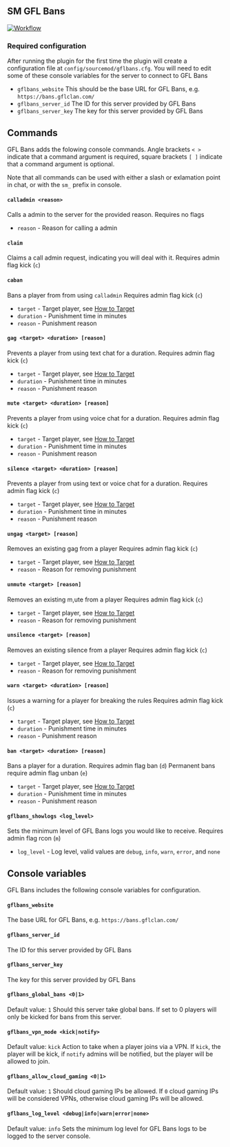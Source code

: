 ## SM GFL Bans
[![Workflow](https://github.com/GFLClan/sm_gflbans/actions/workflows/sourcemod.yml/badge.svg)](https://github.com/GFLClan/sm_gflbans/actions)

### Required configuration
After running the plugin for the first time the plugin will create a configuration file at `config/sourcemod/gflbans.cfg`.
You will need to edit some of these console variables for the server to connect to GFL Bans
- `gflbans_website` This should be the base URL for GFL Bans, e.g. `https://bans.gflclan.com/`
- `gflbans_server_id` The ID for this server provided by GFL Bans
- `gflbans_server_key` The key for this server provided by GFL Bans

## Commands
GFL Bans adds the folowing console commands. Angle brackets `< >` indicate that a command argument is required, square
brackets `[ ]` indicate that a command argument is optional.

Note that all commands can be used with either a slash or exlamation point in chat,
or with the `sm_` prefix in console.

#### `calladmin <reason>`
Calls a admin to the server for the provided reason.
Requires no flags
 - `reason` - Reason for calling a admin
 
#### `claim`
Claims a call admin request, indicating you will deal with it.
Requires admin flag kick (`c`)

#### `caban`
Bans a player from from using `calladmin`
Requires admin flag kick (`c`)
 - `target` - Target player, see [How to Target](https://wiki.alliedmods.net/Admin_commands_(sourcemod)#How_to_Target)
 - `duration` - Punishment time in minutes
 - `reason` - Punishment reason

#### `gag <target> <duration> [reason]`
Prevents a player from using text chat for a duration.
Requires admin flag kick (`c`)
 - `target` - Target player, see [How to Target](https://wiki.alliedmods.net/Admin_commands_(sourcemod)#How_to_Target)
 - `duration` - Punishment time in minutes
 - `reason` - Punishment reason

#### `mute <target> <duration> [reason]`
Prevents a player from using voice chat for a duration.
Requires admin flag kick (`c`)
 - `target` - Target player, see [How to Target](https://wiki.alliedmods.net/Admin_commands_(sourcemod)#How_to_Target)
 - `duration` - Punishment time in minutes
 - `reason` - Punishment reason
 
#### `silence <target> <duration> [reason]`
Prevents a player from using text or voice chat for a duration.
Requires admin flag kick (`c`)
 - `target` - Target player, see [How to Target](https://wiki.alliedmods.net/Admin_commands_(sourcemod)#How_to_Target)
 - `duration` - Punishment time in minutes
 - `reason` - Punishment reason

 #### `ungag <target> [reason]`
Removes an existing gag from a player
Requires admin flag kick (`c`)
 - `target` - Target player, see [How to Target](https://wiki.alliedmods.net/Admin_commands_(sourcemod)#How_to_Target)
 - `reason` - Reason for removing punishment

#### `unmute <target> [reason]`
Removes an existing m,ute from a player
Requires admin flag kick (`c`)
 - `target` - Target player, see [How to Target](https://wiki.alliedmods.net/Admin_commands_(sourcemod)#How_to_Target)
 - `reason` - Reason for removing punishment
 
#### `unsilence <target> [reason]`
Removes an existing silence from a player
Requires admin flag kick (`c`)
 - `target` - Target player, see [How to Target](https://wiki.alliedmods.net/Admin_commands_(sourcemod)#How_to_Target)
 - `reason` - Reason for removing punishment

#### `warn <target> <duration> [reason]`
Issues a warning for a player for breaking the rules
Requires admin flag kick (`c`)
 - `target` - Target player, see [How to Target](https://wiki.alliedmods.net/Admin_commands_(sourcemod)#How_to_Target)
 - `duration` - Punishment time in minutes
 - `reason` - Punishment reason
 
#### `ban <target> <duration> [reason]`
Bans a player for a duration.
Requires admin flag ban (`d`)
Permanent bans require admin flag unban (`e`)
 - `target` - Target player, see [How to Target](https://wiki.alliedmods.net/Admin_commands_(sourcemod)#How_to_Target)
 - `duration` - Punishment time in minutes
 - `reason` - Punishment reason

#### `gflbans_showlogs <log_level>`
Sets the minimum level of GFL Bans logs you would like to receive.
Requires admin flag rcon (`m`)
 - `log_level` - Log level, valid values are `debug`, `info`, `warn`, `error`, and `none`

## Console variables
GFL Bans includes the following console variables for configuration.

#### `gflbans_website`
The base URL for GFL Bans, e.g. `https://bans.gflclan.com/`

#### `gflbans_server_id`
The ID for this server provided by GFL Bans

#### `gflbans_server_key`
The key for this server provided by GFL Bans

#### `gflbans_global_bans <0|1>`
Default value: `1`
Should this server take global bans. If set to 0 players will only be kicked for bans from this server.

#### `gflbans_vpn_mode <kick|notify>`
Default value: `kick`
Action to take when a player joins via a VPN. If `kick`, the player will be kick, if `notify` admins will
be notified, but the player will be allowed to join.

#### `gflbans_allow_cloud_gaming <0|1>`
Default value: `1`
Should cloud gaming IPs be allowed. If `0` cloud gaming IPs will be considered VPNs, otherwise cloud gaming
IPs will be allowed.

#### `gflbans_log_level <debug|info|warn|error|none>`
Default value: `info`
Sets the minimum log level for GFL Bans logs to be logged to the server console.

